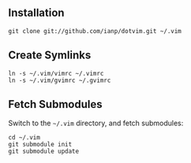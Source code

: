 ## Installation

    git clone git://github.com/ianp/dotvim.git ~/.vim

## Create Symlinks

    ln -s ~/.vim/vimrc ~/.vimrc
    ln -s ~/.vim/gvimrc ~/.gvimrc

## Fetch Submodules

Switch to the `~/.vim` directory, and fetch submodules:

    cd ~/.vim
    git submodule init
    git submodule update


